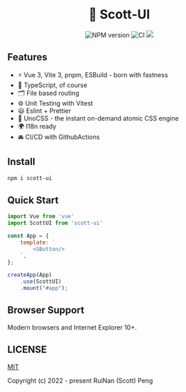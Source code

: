 <h1 align="center"> 🎉 Scott-UI </h1>


<p align="center">
    <img src="https://img.shields.io/npm/v/scott-ui?color=c95f8b&amp;label=" alt="NPM version">
    <img src="https://github.com/iscottt/scott-ui/actions/workflows/main.yml/badge.svg?branch=main" alt="CI" style="max-width: 100%;"/>
    <img src="https://img.shields.io/github/license/iscottt/scott-ui?color=red"/>
</p>


## Features

- ⚡️ Vue 3, Vite 3, pnpm, ESBuild - born with fastness
- 🦾 TypeScript, of course
- 🗂 File based routing
- ⚙️ Unit Testing with Vitest
- 😃 Eslint + Prettier
- 🎨 UnoCSS - the instant on-demand atomic CSS engine
- 🌍 I18n ready
- 🚘 CI/CD with GithubActions


## Install

```bash
npm i scott-ui
```

## Quick Start

```js
import Vue from 'vue'
import ScottUI from 'scott-ui'

const App = {
    template: `
        <SButton/>
    `,
};

createApp(App)
    .use(ScottUI)
    .mount("#app");
```

## Browser Support

Modern browsers and Internet Explorer 10+.


## LICENSE

[MIT](LICENSE)


Copyright (c) 2022 - present RuiNan (Scott) Peng
